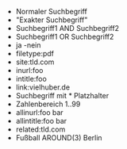 - Normaler Suchbegriff
- "Exakter Suchbegriff"
- Suchbegriff1 AND Suchbegriff2
- Suchbegriff1 OR Suchbegriff2
- ja -nein
- filetype:pdf
- site:tld.com
- inurl:foo
- intitle:foo
- link:vielhuber.de
- Suchbegriff mit * Platzhalter
- Zahlenbereich 1..99
- allinurl:foo bar
- allintitle:foo bar
- related:tld.com
- Fußball AROUND(3) Berlin